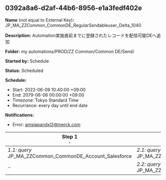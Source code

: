 ## 0392a8a6-d2af-44b6-8956-e1a3fedf402e

**Name** (not equal to External Key)**:** JP_MA_ZZCommon_CommonDE_RegularSendableuser_Delta_1040

**Description:** Automation実施直前までに登録されたレコードを配信可能DEへ追加

**Folder:** my automations/PROD/ZZ Common/Common DE/Send/

**Started by:** Schedule

**Status:** Scheduled

**Schedule:**

* Start: 2022-06-09 10:40:00 +09:00
* End: 2079-06-06 00:00:00 +09:00
* Timezone: Tokyo Standard Time
* Recurrance: every day until end date

**Notifications:**

* Error: amsjapandxl2@merck.com

| Step 1<br>_<small>-</small>_ | Step 2<br>_<small>-</small>_ |
| --- | --- |
| _1.1: query_<br>JP_MA_ZZCommon_CommonDE_Account_Salesforce | _2.1: query_<br>JP_MA_ZZCommon_CommonDE_RegularSendableuser_msd_product_Delta |
| - | _2.2: query_<br>JP_MA_ZZCommon_CommonDE_RegularSendableuser_AE_Delta |
